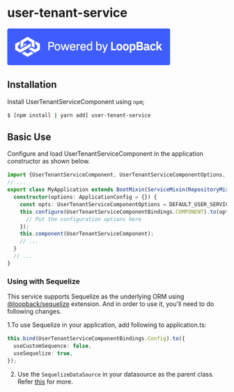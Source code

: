 # user-tenant-service

[![LoopBack](<https://github.com/loopbackio/loopback-next/raw/master/docs/site/imgs/branding/Powered-by-LoopBack-Badge-(blue)-@2x.png>)](http://loopback.io/)

## Installation

Install UserTenantServiceComponent using `npm`;

```sh
$ [npm install | yarn add] user-tenant-service
```

## Basic Use

Configure and load UserTenantServiceComponent in the application constructor
as shown below.

```ts
import {UserTenantServiceComponent, UserTenantServiceComponentOptions, DEFAULT_USER_SERVICE_OPTIONS} from 'user-tenant-service';
// ...
export class MyApplication extends BootMixin(ServiceMixin(RepositoryMixin(RestApplication))) {
  constructor(options: ApplicationConfig = {}) {
    const opts: UserTenantServiceComponentOptions = DEFAULT_USER_SERVICE_OPTIONS;
    this.configure(UserTenantServiceComponentBindings.COMPONENT).to(opts);
      // Put the configuration options here
    });
    this.component(UserTenantServiceComponent);
    // ...
  }
  // ...
}
```

### Using with Sequelize

This service supports Sequelize as the underlying ORM using [@loopback/sequelize](https://www.npmjs.com/package/@loopback/sequelize) extension. And in order to use it, you'll need to do following changes.

1.To use Sequelize in your application, add following to application.ts:

```ts
this.bind(UserTenantServiceComponentBindings.Config).to({
  useCustomSequence: false,
  useSequelize: true,
});
```

2. Use the `SequelizeDataSource` in your datasource as the parent class. Refer [this](https://www.npmjs.com/package/@loopback/sequelize#step-1-configure-datasource) for more.
